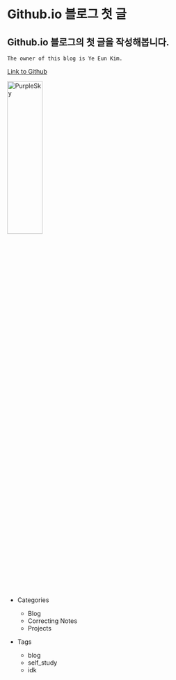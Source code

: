 # Github.io 블로그 첫 글
## Github.io 블로그의 첫 글을 작성해봅니다.

    The owner of this blog is Ye Eun Kim.

[Link to Github](https://github.com/, "Github link")

<img src="file:///Users/kim-yneun/Downloads/Purple%20skies%20sunset.jpeg" width="40%" height="30%" title="px(픽셀) 크기 설정" alt="PurpleSky"></img>


- Categories 
   * Blog
   * Correcting Notes
   * Projects


- Tags
    * blog
    * self_study
    * idk
